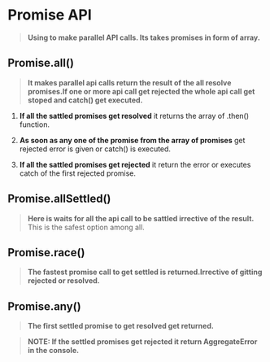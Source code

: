 # Promise API

> **Using to make parallel API calls. Its takes promises in form of array.**

## Promise.all()

> **It makes parallel api calls return the result of the all resolve promises.If one or more api call get rejected the whole api call get stoped and catch() get executed.**

1. **If all the sattled promises get resolved** it returns the array of .then() function.

2. **As soon as any one of the promise from the array of promises** get rejected error is given or catch() is executed.

3. **If all the sattled promises get rejected** it return the error or executes catch of the first rejected promise.

## Promise.allSettled()

> **Here is waits for all the api call to be sattled irrective of the result.** This is the safest option among all.

## Promise.race()

> **The fastest promise call to get settled is returned.Irrective of gitting rejected or resolved.**

## Promise.any()

> **The first settled promise to get resolved get returned.**

> **NOTE: If the settled promises get rejected it return AggregateError in the console.**
